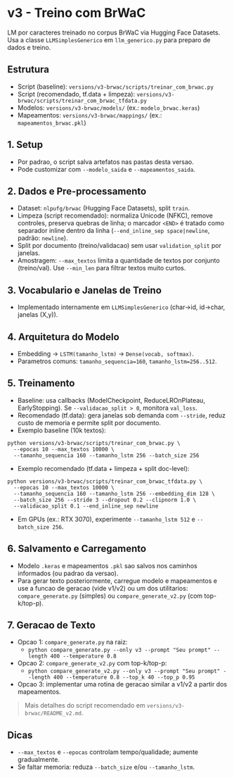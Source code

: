 # v3 - Treino com BrWaC

LM por caracteres treinado no corpus BrWaC via Hugging Face Datasets. Usa a classe `LLMSimplesGenerico` em `llm_generico.py` para preparo de dados e treino.

## Estrutura
- Script (baseline): `versions/v3-brwac/scripts/treinar_com_brwac.py`
- Script (recomendado, tf.data + limpeza): `versions/v3-brwac/scripts/treinar_com_brwac_tfdata.py`
- Modelos: `versions/v3-brwac/models/` (ex.: `modelo_brwac.keras`)
- Mapeamentos: `versions/v3-brwac/mappings/` (ex.: `mapeamentos_brwac.pkl`)

## 1. Setup
- Por padrao, o script salva artefatos nas pastas desta versao.
- Pode customizar com `--modelo_saida` e `--mapeamentos_saida`.

## 2. Dados e Pre-processamento
- Dataset: `nlpufg/brwac` (Hugging Face Datasets), split `train`.
- Limpeza (script recomendado): normaliza Unicode (NFKC), remove controles, preserva quebras de linha; o marcador `<END>` é tratado como separador inline dentro da linha (`--end_inline_sep space|newline`, padrão: `newline`).
- Split por documento (treino/validacao) sem usar `validation_split` por janelas.
- Amostragem: `--max_textos` limita a quantidade de textos por conjunto (treino/val). Use `--min_len` para filtrar textos muito curtos.

## 3. Vocabulario e Janelas de Treino
- Implementado internamente em `LLMSimplesGenerico` (char->id, id->char, janelas (X,y)).

## 4. Arquitetura do Modelo
- Embedding -> `LSTM(tamanho_lstm)` -> `Dense(vocab, softmax)`.
- Parametros comuns: `tamanho_sequencia=160`, `tamanho_lstm=256..512`.

## 5. Treinamento
- Baseline: usa callbacks (ModelCheckpoint, ReduceLROnPlateau, EarlyStopping). Se `--validacao_split > 0`, monitora `val_loss`.
- Recomendado (tf.data): gera janelas sob demanda com `--stride`, reduz custo de memoria e permite split por documento.
- Exemplo baseline (10k textos):
```
python versions/v3-brwac/scripts/treinar_com_brwac.py \
  --epocas 10 --max_textos 10000 \
  --tamanho_sequencia 160 --tamanho_lstm 256 --batch_size 256
```
- Exemplo recomendado (tf.data + limpeza + split doc-level):
```
python versions/v3-brwac/scripts/treinar_com_brwac_tfdata.py \
  --epocas 10 --max_textos 10000 \
  --tamanho_sequencia 160 --tamanho_lstm 256 --embedding_dim 128 \
  --batch_size 256 --stride 3 --dropout 0.2 --clipnorm 1.0 \
  --validacao_split 0.1 --end_inline_sep newline
```
- Em GPUs (ex.: RTX 3070), experimente `--tamanho_lstm 512` e `--batch_size 256`.

## 6. Salvamento e Carregamento
- Modelo `.keras` e mapeamentos `.pkl` sao salvos nos caminhos informados (ou padrao da versao).
- Para gerar texto posteriormente, carregue modelo e mapeamentos e use a funcao de geracao (vide v1/v2) ou um dos utilitarios: `compare_generate.py` (simples) ou `compare_generate_v2.py` (com top-k/top-p).

## 7. Geracao de Texto
- Opcao 1: `compare_generate.py` na raiz:
  - `python compare_generate.py --only v3 --prompt "Seu prompt" --length 400 --temperature 0.8`
- Opcao 2: `compare_generate_v2.py` com top-k/top-p:
  - `python compare_generate_v2.py --only v3 --prompt "Seu prompt" --length 400 --temperature 0.8 --top_k 40 --top_p 0.95`
- Opcao 3: implementar uma rotina de geracao similar a v1/v2 a partir dos mapeamentos.

> Mais detalhes do script recomendado em `versions/v3-brwac/README_v2.md`.

## Dicas
- `--max_textos` e `--epocas` controlam tempo/qualidade; aumente gradualmente.
- Se faltar memoria: reduza `--batch_size` e/ou `--tamanho_lstm`.
